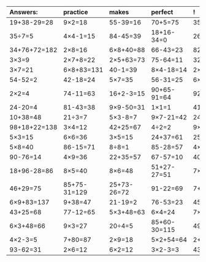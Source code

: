 | Answers: | practice | makes | perfect | ! |
| :--- | :--- | :--- | :--- | :--- |
| 19+38-29=28 | 9×2=18 | 55-39=16 | 70+5=75 | 35+70+2=107 | 
| 35÷7=5 | 4×4-1=15 | 84-45=39 | 18+16-34=0 | 26+69=95 | 
| 34+76+72=182 | 2×8=16 | 6×8+40=88 | 66-43=23 | 82-56=26 | 
| 3×3=9 | 2×7+8=22 | 2×5+63=73 | 75-64=11 | 32÷8=4 | 
| 3×7=21 | 6×8+83=131 | 40-1=39 | 8×4-18=14 | 2×5=10 | 
| 54-52=2 | 42-18=24 | 5×7=35 | 56-31=25 | 6×3=18 | 
| 2×2=4 | 74-11=63 | 16+2-3=15 | 90+65-91=64 | 92-18=74 | 
| 24-20=4 | 81-43=38 | 9×9-50=31 | 1×1=1 | 41-25=16 | 
| 10+38=48 | 21÷3=7 | 5×3-8=7 | 9×7-21=42 | 24÷8=3 | 
| 98+18+22=138 | 3×4=12 | 42+25=67 | 4÷2=2 | 9×3+35=62 | 
| 5×3=15 | 6×6=36 | 3×5=15 | 24+37=61 | 25+14=39 | 
| 5×8=40 | 86-15=71 | 8÷8=1 | 85-28=57 | 4×6=24 | 
| 90-76=14 | 4×9=36 | 22+35=57 | 67-57=10 | 40÷8=5 | 
| 18+96-28=86 | 8×5=40 | 8×6=48 | 51+27-27=51 | 7×8=56 | 
| 46+29=75 | 85+75-31=129 | 25+73-26=72 | 91-22=69 | 7+68-52=23 | 
| 6×9+83=137 | 9+38=47 | 21-19=2 | 76-53=23 | 45-28=17 | 
| 43+25=68 | 77-12=65 | 5×3+48=63 | 6×4=24 | 7×2=14 | 
| 6×3+48=66 | 9×3=27 | 20÷4=5 | 85+60-30=115 | 49÷7=7 | 
| 4×2-3=5 | 7+80=87 | 2×9=18 | 5×2+54=64 | 2+54=56 | 
| 93-62=31 | 2×6=12 | 6×2=12 | 3×2-3=3 | 43+28=71 | 
